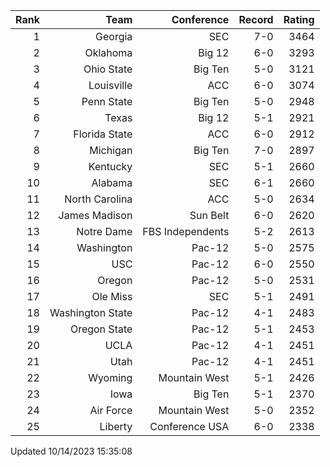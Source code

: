 | Rank  | Team                 | Conference           | Record   | Rating |
| ---:  | ---:                 | ---:                 | ---:     | ---:   |
| 1     | Georgia              | SEC                  | 7-0      | 3464   |
| 2     | Oklahoma             | Big 12               | 6-0      | 3293   |
| 3     | Ohio State           | Big Ten              | 5-0      | 3121   |
| 4     | Louisville           | ACC                  | 6-0      | 3074   |
| 5     | Penn State           | Big Ten              | 5-0      | 2948   |
| 6     | Texas                | Big 12               | 5-1      | 2921   |
| 7     | Florida State        | ACC                  | 6-0      | 2912   |
| 8     | Michigan             | Big Ten              | 7-0      | 2897   |
| 9     | Kentucky             | SEC                  | 5-1      | 2660   |
| 10    | Alabama              | SEC                  | 6-1      | 2660   |
| 11    | North Carolina       | ACC                  | 5-0      | 2634   |
| 12    | James Madison        | Sun Belt             | 6-0      | 2620   |
| 13    | Notre Dame           | FBS Independents     | 5-2      | 2613   |
| 14    | Washington           | Pac-12               | 5-0      | 2575   |
| 15    | USC                  | Pac-12               | 6-0      | 2550   |
| 16    | Oregon               | Pac-12               | 5-0      | 2531   |
| 17    | Ole Miss             | SEC                  | 5-1      | 2491   |
| 18    | Washington State     | Pac-12               | 4-1      | 2483   |
| 19    | Oregon State         | Pac-12               | 5-1      | 2453   |
| 20    | UCLA                 | Pac-12               | 4-1      | 2451   |
| 21    | Utah                 | Pac-12               | 4-1      | 2451   |
| 22    | Wyoming              | Mountain West        | 5-1      | 2426   |
| 23    | Iowa                 | Big Ten              | 5-1      | 2370   |
| 24    | Air Force            | Mountain West        | 5-0      | 2352   |
| 25    | Liberty              | Conference USA       | 6-0      | 2338   |

Updated 10/14/2023 15:35:08
